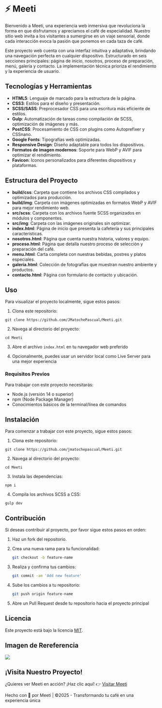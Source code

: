 # ⚡️ Meeti

Bienvenido a Meeti, una experiencia web inmersiva que revoluciona la forma en que disfrutamos y apreciamos el café de especialidad. Nuestro sitio web invita a los visitantes a sumergirse en un viaje sensorial, donde cada interacción evoca la pasión que ponemos en cada taza de café.

Este proyecto web cuenta con una interfaz intuitiva y adaptativa, brindando una navegación perfecta en cualquier dispositivo. Estructurado en seis secciones principales: página de inicio, nosotros, proceso de preparación, menú, galería y contacto. La implementación técnica prioriza el rendimiento y la experiencia de usuario.

## Tecnologías y Herramientas

- **HTML5**: Lenguaje de marcado para la estructura de la página.
- **CSS3**: Estilos para el diseño y presentación.
- **SCSS/SASS**: Preprocesador CSS para una escritura más eficiente de estilos.
- **Gulp**: Automatización de tareas como compilación de SCSS, optimización de imágenes y más.
- **PostCSS**: Procesamiento de CSS con plugins como Autoprefixer y CSSnano.
- **Google Fonts**: Tipografías web optimizadas.
- **Responsive Design**: Diseño adaptable para todos los dispositivos.
- **Formatos de imagen modernos**: Soporte para WebP y AVIF para optimizar el rendimiento.
- **Favicon**: Iconos personalizados para diferentes dispositivos y plataformas.

## Estructura del Proyecto

- **build/css**: Carpeta que contiene los archivos CSS compilados y optimizados para producción.
- **build/img**: Carpeta con imágenes optimizadas en formatos WebP y AVIF para mejor rendimiento web.
- **src/scss**: Carpeta con los archivos fuente SCSS organizados en módulos y componentes.
- **src/img**: Carpeta con las imágenes originales sin optimizar.
- **index.html**: Página de inicio que presenta la cafetería y sus principales características.
- **nosotros.html**: Página que cuenta nuestra historia, valores y equipo.
- **proceso.html**: Página que detalla nuestro proceso de selección y preparación del café.
- **menu.html**: Carta completa con nuestras bebidas, postres y platos especiales.
- **galeria.html**: Colección de fotografías que muestran nuestro ambiente y productos.
- **contacto.html**: Página con formulario de contacto y ubicación.

## Uso

Para visualizar el proyecto localmente, sigue estos pasos:

1. Clona este repositorio:

```
git clone https://github.com/JMatochePascual/Meeti.git
```

2. Navega al directorio del proyecto:

```
cd Meeti
```

3. Abre el archivo `index.html` en tu navegador web preferido

4. Opcionalmente, puedes usar un servidor local como Live Server para una mejor experiencia

### Requisitos Previos

Para trabajar con este proyecto necesitarás:

- Node.js (versión 14 o superior)
- npm (Node Package Manager)
- Conocimientos básicos de la terminal/línea de comandos

## Instalación

Para comenzar a trabajar con este proyecto, sigue estos pasos:

1. Clona este repositorio:

```
git clone https://github.com/jmatochepascual/Meeti.git
```

2. Navega al directorio del proyecto:

```
cd Meeti
```

3. Instala las dependencias:

```
npm i
```

4. Compila los archivos SCSS a CSS:

```
gulp dev
```

## Contribución

Si deseas contribuir al proyecto, por favor sigue estos pasos en orden:

1. Haz un fork del repositorio.

2. Crea una nueva rama para tu funcionalidad:
   ```bash
   git checkout -b feature-name
   ```
3. Realiza y confirma tus cambios:
   ```bash
   git commit -am 'Add new feature'
   ```
4. Sube los cambios a tu repositorio:
   ```bash
   git push origin feature-name
   ```
5. Abre un Pull Request desde tu repositorio hacia el proyecto principal

## Licencia

Este proyecto está bajo la licencia [MIT](https://opensource.org/licenses/MIT).

## Imagen de Rereferencia

![](https://i.postimg.cc/1zJR79L5/Meeti.png)

## ¡Visita Nuestro Proyecto!

¿Quieres ver Meeti en acción? ¡Haz clic aquí! 👉 [Visitar Meeti](https://jmatochepascual.github.io/Meeti/)

Hecho con 💚 por Meeti | ©2025 - Transformando tu café en una experiencia única
